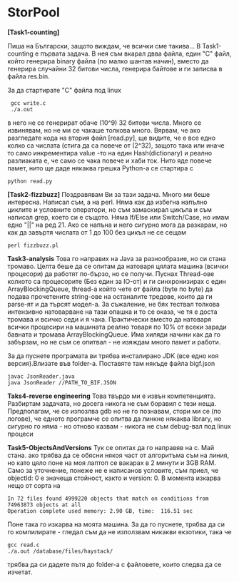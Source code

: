 # StorPool
**[Task1-counting]**

Пиша на Български, защото виждам, че всички сме такива...
В Task1-counting е първата задача. В нея съм вкарал двва файла, един "C" файл, който генерира binary файла (по малко шантав начин), вместо да генерира случайни 32 битови числа, генерира байтове и ги записва в файла res.bin. 

За да стартирате "C" файла под linux 
```
 gcc write.c
 ./a.out
```
в него не се генерират обаче (10^9) 32 битови числа. Много се извинявам, но не ми се чакаше толкова много. Вярвам, че ако разгледате кода на втория файл [read.py], ще видите, че е все едно колко са числата (стига да са повече от (2^32), защото така или иначе то само инкрементира value -то на един Hash(dictionary) и реално разлиаката е, че само се чака повече и хаби ток. Нито яде повече памет, нито ще даде някаква грешка
Python-a се стартира с 

```
python read.py
```




**[Task2-fizzbuzz]**
Поздравявам Ви за тази задача. Много ми беше интересна. 
Написал съм, а на perl. 
Няма как да избегна напълно циклите и условните оператори, но съм замаскирал цикъла и съм написал grep, което си е същото. Няма If/Else или Switch/Case, но имам едно "||" на ред 21. Ако се напъна и него сигурно мога да разкарам, но как да завъртя числата от 1 до 100 без цикъл не се сещам


```
perl fizzbuzz.pl
```



**Task3-analysis**
Това го направих на Java за разнообразие, но си стана тромаво. Целта беше да се опитам да натоваря цялата машина (всички процесори) да работят по-бързо, но се  получи. Пуснах Thread-ове колкото са процесорите (Без един за IO-от) и ги синхронизирах с един ArrayBlockingQueue,  thread-a който чете от файла (byte по byte) да подава прочетените string-ове на останалите тредове, които да ги parse-ят и да търсят модел-а. За съжаление, не бях тествал толкова интензивно натоварване на тази опашка и то се оказа, че тя е доста тромава и всичко седи и я чака. Практически вместо да натоваря всички процесири на машината реално товаря по 10% от всеки заради бавната и тромава   ArrayBlockingQueue. Има хиляди начини как да го забързам, но не съм се опитвал - не изяждам много памет и работи. 


За да пуснете програмата ви трябва инсталирано JDK (все едно коя версия).Влизате във folder-a. Поставяте там някъде файла bigf.json

```
javac JsonReader.java
java JsonReader //PATH_TO_BIF.JSON

```


**Taks4-reverse engineering**
Това твърдо ми е извън компетенцията. Разбиртам задачата, но досега никога не съм боравил с тези неща. Предполагам, че се изпозлва gdb но не го познавам, стори ми се (по логове), че едното програмче се опитва да линкне някаква library, но сигурно го няма - но отново казвам - никога не съм debug-вал под linux процеси


**Task5-ObjectsAndVersions**
Тук се опитах да го направяв на c. Май стана. ако трябва да се обясни някоя част от алгоритъма съм на линия, но като цяло поне на моя лаптоп се вакарах в 2 минути и 3GB RAM. Само за уточнение, понеже не е написанов условите, съм приел, че objectId: 0 е значеща стойност, както и version: 0. В момента изкарва нещо от сорта на 

```
In 72 files found 4999220 objects that match on conditions from 74963873 objects at all
Operation complete used memory: 2.90 GB, time:  116.51 sec
```

Поне така го изкарва на моята машина. За да го пуснете, трябва да си го компилирате - гледал съм да не използвам никакви екзотики, така че

```
gcc read.c
./a.out /database/files/haystack/
```

трябва да си дадете пътя до folder-a с файловете, които следва да се изчетат.





